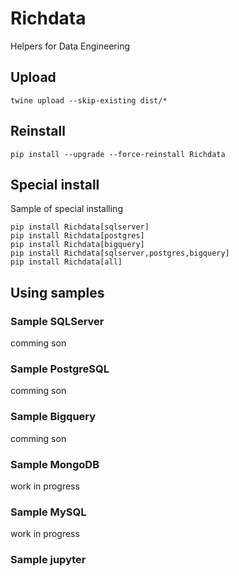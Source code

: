 # Richdata
Helpers for Data Engineering

## Upload
```shell
twine upload --skip-existing dist/*
```

## Reinstall
```shell
pip install --upgrade --force-reinstall Richdata
```

## Special install
Sample of special installing
```shell
pip install Richdata[sqlserver]
pip install Richdata[postgres]
pip install Richdata[bigquery]
pip install Richdata[sqlserver,postgres,bigquery]
pip install Richdata[all]
```
## Using samples
### Sample SQLServer
comming son
### Sample PostgreSQL
comming son
### Sample Bigquery
comming son
### Sample MongoDB
work in progress
### Sample MySQL
work in progress
### Sample jupyter